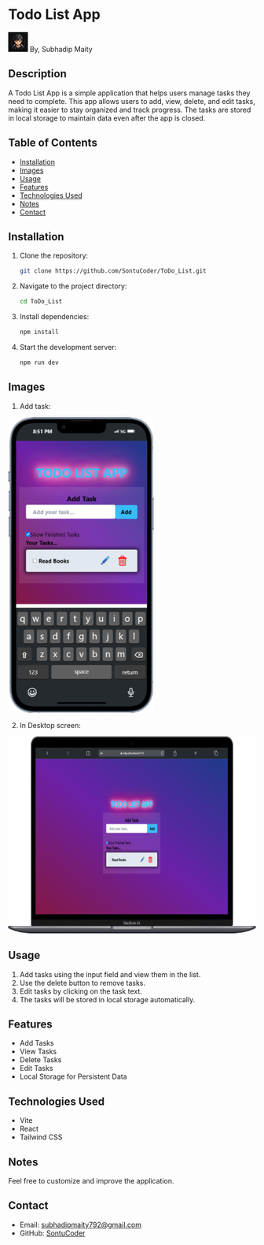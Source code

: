 # Todo List App
<img src="./public/logo.jpg" height="40px" width="40px"> By, Subhadip Maity

## Description
A Todo List App is a simple application that helps users manage tasks they need to complete. This app allows users to add, view, delete, and edit tasks, making it easier to stay organized and track progress. The tasks are stored in local storage to maintain data even after the app is closed.

## Table of Contents
- [Installation](#installation)
- [Images](#images)
- [Usage](#usage)
- [Features](#features)
- [Technologies Used](#technologies-used)
- [Notes](#notes)
- [Contact](#contact)

## Installation
1. Clone the repository:
    ```bash
    git clone https://github.com/SontuCoder/ToDo_List.git
    ```
2. Navigate to the project directory:
    ```bash
    cd ToDo_List
    ```
3. Install dependencies:
    ```bash
    npm install
    ```
1. Start the development server:
    ```bash
    npm run dev
    ```

## Images
1. Add task:
<img src="./public/iPhone-13-PRO-localhost.png" height="600px">

2. In Desktop screen:
<img src="./public/Macbook-Air-localhost.png" height="400px">

## Usage
1. Add tasks using the input field and view them in the list.
2. Use the delete button to remove tasks.
3. Edit tasks by clicking on the task text.
4. The tasks will be stored in local storage automatically.

## Features
- Add Tasks
- View Tasks
- Delete Tasks
- Edit Tasks
- Local Storage for Persistent Data

## Technologies Used
- Vite
- React
- Tailwind CSS

## Notes
Feel free to customize and improve the application.

## Contact
- Email: [subhadipmaity792@gmail.com](mailto:subhadipmaity792@gmail.com)
- GitHub: [SontuCoder](https:https://github.com/SontuCoder)


